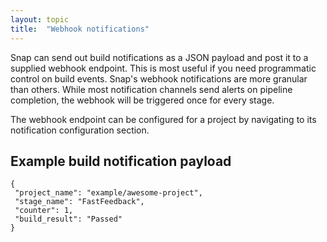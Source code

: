 ```yaml
---
layout: topic
title:  "Webhook notifications"
---
```


Snap can send out build notifications as a JSON payload and post it to a supplied webhook endpoint. This is most useful if you need
programmatic control on build events. Snap's webhook notifications are more granular than others. While most notification channels
send alerts on pipeline completion, the webhook will be triggered once for every stage.

The webhook endpoint can be configured for a project by navigating to its notification configuration section.

## Example build notification payload

```
{
 "project_name": "example/awesome-project",
 "stage_name": "FastFeedback",
 "counter": 1,
 "build_result": "Passed"
}
```
